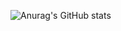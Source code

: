 ![Anurag's GitHub stats](https://github-readme-stats.vercel.app/api?username=VSDrops&theme=radical&show_icons=true)
